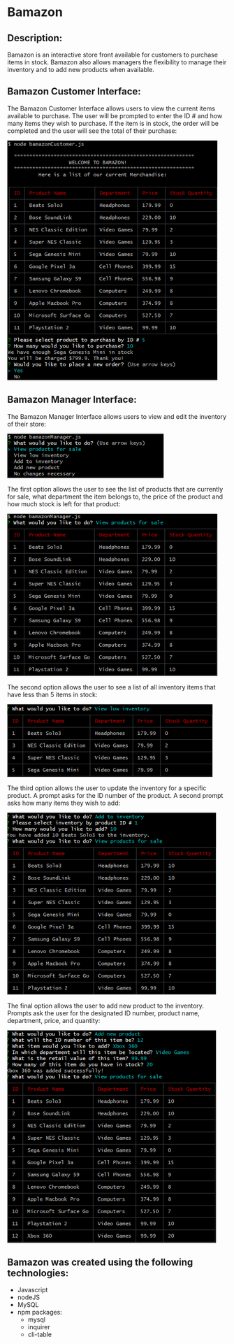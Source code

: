 # Bamazon
## Description:
Bamazon is an interactive store front available for customers to purchase items in stock. Bamazon also allows managers the flexibility to manage their inventory and to add new products when available.

## Bamazon Customer Interface:
The Bamazon Customer Interface allows users to view the current items available to purchase. The user will be prompted to enter the ID # and how many items they wish to purchase. If the item is in stock, the order will be completed and the user will see the total of their purchase:

![img](/images/customerView.png)

## Bamazon Manager Interface:
The Bamazon Manager Interface allows users to view and edit the inventory of their store:

![img](/images/managerOptions.png)

The first option allows the user to see the list of products that are currently for sale, what department the item belongs to, the price of the product and how much stock is left for that product:

![img](/images/managerOption1.png)

The second option allows the user to see a list of all inventory items that have less than 5 items in stock:

![img](/images/managerOption2.png)

The third option allows the user to update the inventory for a specific product. A prompt asks for the ID number of the product. A second prompt asks how many items they wish to add:

![img](/images/managerOption3.png)

The final option allows the user to add new product to the inventory. Prompts ask the user for the designated ID number, product name, department, price, and quantity:

![img](/images/managerOption4.png)

## Bamazon was created using the following technologies:
* Javascript
* nodeJS
* MySQL
* npm packages:
  * mysql
  * inquirer
  * cli-table